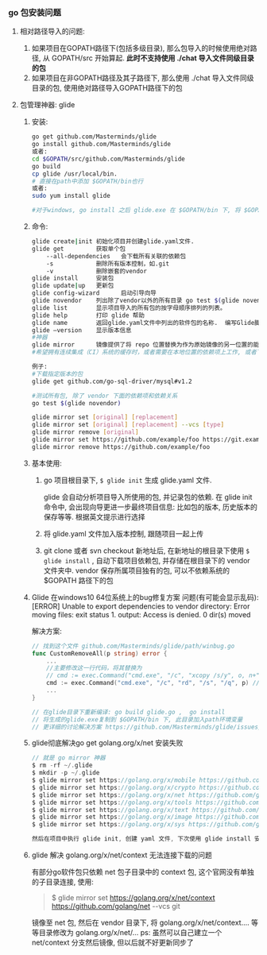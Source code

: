 ### go 包安装问题

1. 相对路径导入的问题:
    1. 如果项目在GOPATH路径下(包括多级目录), 那么包导入的时候使用绝对路径, 从 GOPATH/src 开始算起. **此时不支持使用 ./chat 导入文件同级目录的包**
    2. 如果项目在非GOPATH路径及其子路径下, 那么使用 ./chat 导入文件同级目录的包, 使用绝对路径导入GOPATH路径下的包

2. 包管理神器: glide
    1. 安装:

        ``` sh
        go get github.com/Masterminds/glide
        go install github.com/Masterminds/glide
        或者:
        cd $GOPATH/src/github.com/Masterminds/glide
        go build
        cp glide /usr/local/bin. 
        # 直接在path中添加 $GOPATH/bin也行
        或者:
        sudo yum install glide

        #对于windows, go install 之后 glide.exe 在 $GOPATH/bin 下, 将 $GOPATH/bin 加入 path 变量
        ```
        
    2. 命令:

        ``` sh
        glide create|init 初始化项目并创建glide.yaml文件.
        glide get         获取单个包
            --all-dependencies   会下载所有关联的依赖包
            -s            删除所有版本控制，如.git
            -v            删除嵌套的vendor
        glide install     安装包
        glide update|up   更新包    
        glide config-wizard      启动引导向导
        glide novendor    列出除了vendor以外的所有目录 go test $(glide novendor)
        glide list        显示项目导入的所有包的按字母顺序排列的列表。
        glide help        打印 glide 帮助
        glide name        返回glide.yaml文件中列出的软件包的名称.  编写Glide脚本时，获取正在使用的包的名称。
        glide –version    显示版本信息
        #神器
        glide mirror      镜像提供了将 repo 位置替换为作为原始镜像的另一位置的能力
        #希望拥有连续集成（CI）系统的缓存时，或者需要在本地位置的依赖项上工作, 或者下载翻墙包时，非常有用
        
        例子:
        #下载指定版本的包
        glide get github.com/go-sql-driver/mysql#v1.2
        
        #测试所有包, 除了 vendor 下面的依赖项和依赖关系
        go test $(glide novendor)

        glide mirror set [original] [replacement]
        glide mirror set [original] [replacement] --vcs [type]
        glide mirror remove [original]
        glide mirror set https://github.com/example/foo https://git.example.com/example/foo.git
        glide mirror remove https://github.com/example/foo
        ```

    3. 基本使用:

        1. go 项目根目录下, `$ glide init` 生成 glide.yaml 文件. 

            glide 会自动分析项目导入所使用的包, 并记录包的依赖. 在 glide init 命令中, 会出现向导更进一步最终项目信息: 比如包的版本, 历史版本的保存等等. 根据英文提示进行选择

        2. 将 glide.yaml 文件加入版本控制, 跟随项目一起上传
        3. git clone 或者 svn checkout 新地址后, 在新地址的根目录下使用 `$ glide install` , 自动下载项目依赖包, 并存储在根目录下的 vendor 文件夹中. vendor 保存所属项目独有的包, 可以不依赖系统的 $GOPATH 路径下的包

    4. Glide 在windows10 64位系统上的bug修复方案
        问题(有可能会显示乱码): [ERROR] Unable to export dependencies to vendor directory: Error moving files: exit status 1. output: Access is denied. 0 dir(s) moved 
        
        解决方案: 
        ``` go
        // 找到这个文件 github.com/Masterminds/glide/path/winbug.go
        func CustomRemoveAll(p string) error {
            ...
            //主要修改这一行代码，将其替换为 
            // cmd := exec.Command("cmd.exe", "/c", "xcopy /s/y", o, n+"\\")
            cmd := exec.Command("cmd.exe", "/c", "rd", "/s", "/q", p) // 原始代码
            ...
        }
        
        // 在glide目录下重新编译: go build glide.go ,  go install
        // 将生成的glide.exe复制到 $GOPATH/bin 下, 此目录加入path环境变量
        // 更详细的讨论解决方案 https://github.com/Masterminds/glide/issues/873 (这是老毛病了)
        ```
        
    5. glide彻底解决go get golang.org/x/net 安装失败

        ``` c
        // 就是 go mirror 神器
        $ rm -rf ~/.glide
        $ mkdir -p ~/.glide
        $ glide mirror set https://golang.org/x/mobile https://github.com/golang/mobile --vcs git
        $ glide mirror set https://golang.org/x/crypto https://github.com/golang/crypto --vcs git
        $ glide mirror set https://golang.org/x/net https://github.com/golang/net --vcs git
        $ glide mirror set https://golang.org/x/tools https://github.com/golang/tools --vcs git
        $ glide mirror set https://golang.org/x/text https://github.com/golang/text --vcs git
        $ glide mirror set https://golang.org/x/image https://github.com/golang/image --vcs git
        $ glide mirror set https://golang.org/x/sys https://github.com/golang/sys --vcs git
        
        然后在项目中执行 glide init, 创建 yaml 文件, 下次使用 glide install 安装的时候就不会失败了
        ```
        
        
    6. glide 解决 golang.org/x/net/context 无法连接下载的问题


        有部分go软件包只依赖 net 包子目录中的 context 包, 这个官网没有单独的子目录连接, 使用:
        > $ glide mirror set https://golang.org/x/net/context https://github.com/golang/net --vcs git
        
        镜像至 net 包, 然后在 vendor 目录下, 将 golang.org/x/net/context.... 等等目录修改为 golang.org/x/net/...
        ps: 虽然可以自己建立一个 net/context 分支然后镜像, 但以后就不好更新同步了